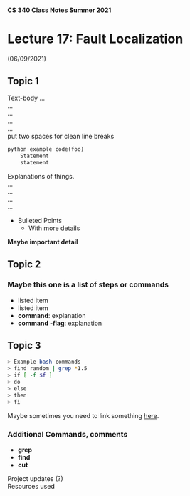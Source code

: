 #### CS 340 Class Notes Summer 2021
# Lecture 17: Fault Localization
(06/09/2021)

## Topic 1

Text-body 
...  
...  
...  
...  
...  
put two spaces for clean line breaks

```python
python example code(foo)
	Statement
	statement
```

Explanations of things.  
...  
...  
...  
...  

- Bulleted Points
	+ With more details

**Maybe important detail**

## Topic 2

### Maybe this one is a list of steps or commands
* listed item
* listed item
* **command**: explanation
* **command -flag**: explanation

## Topic 3

```bash
> Example bash commands
> find random | grep *1.5
> if [ -f $f ]
> do
> else
> then
> fi
```
Maybe sometimes you need to link something [here](https://en.wikipedia.org/wiki/Main_Page).

### Additional Commands, comments 
* **grep**
* **find**
* **cut**


Project updates (?)  
Resources used
